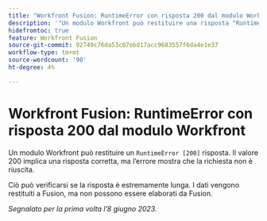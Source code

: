 ```yaml
---
title: "Workfront Fusion: RuntimeError con risposta 200 dal modulo Workfront"
description: '"Un modulo Workfront può restituire una risposta "RuntimeError [200]". Il valore 200 implica una risposta corretta, ma l’errore mostra che la richiesta non è riuscita."'
hidefromtoc: true
feature: Workfront Fusion
source-git-commit: 92749c76da53c07ebd17acc9683557f6da4e1e37
workflow-type: tm+mt
source-wordcount: '90'
ht-degree: 4%

---
```



# Workfront Fusion: RuntimeError con risposta 200 dal modulo Workfront

Un modulo Workfront può restituire un `RuntimeError [200]` risposta. Il valore 200 implica una risposta corretta, ma l’errore mostra che la richiesta non è riuscita.

Ciò può verificarsi se la risposta è estremamente lunga. I dati vengono restituiti a Fusion, ma non possono essere elaborati da Fusion.

_Segnalato per la prima volta l’8 giugno 2023._
